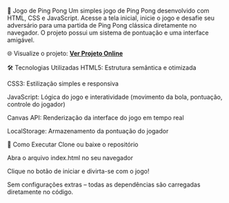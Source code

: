 🏓 Jogo de Ping Pong
Um simples jogo de Ping Pong desenvolvido com HTML, CSS e JavaScript. Acesse a tela inicial, inicie o jogo e desafie seu adversário para uma partida de Ping Pong clássica diretamente no navegador. O projeto possui um sistema de pontuação e uma interface amigável.

🌐 Visualize o projeto:
**[Ver Projeto Online](https://otavio-2507.github.io/Lading-Page---Automotivo/)**

🛠️ Tecnologias Utilizadas
HTML5: Estrutura semântica e otimizada

CSS3: Estilização simples e responsiva

JavaScript: Lógica do jogo e interatividade (movimento da bola, pontuação, controle do jogador)

Canvas API: Renderização da interface do jogo em tempo real

LocalStorage: Armazenamento da pontuação do jogador

🚀 Como Executar
Clone ou baixe o repositório

Abra o arquivo index.html no seu navegador

Clique no botão de iniciar e divirta-se com o jogo!

Sem configurações extras – todas as dependências são carregadas diretamente no código.
